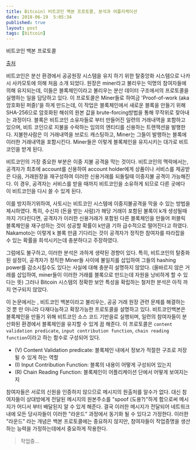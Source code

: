 ```yaml
---
title: Bitcoin) 비트코인 백본 프로토콜, 분석과 어플리케이션
date: 2018-06-19  5:05:34
published: true
layout: post
tags: [bitcoin]
---
```


비트코인 백본 프로토콜

[출처](https://eprint.iacr.org/2014/765.pdf)

비트코인은 분산 환경에서 공공원장 시스템을 유지 하기 위한 탈중앙화 시스템으로 나카시 사카모토에 의해 처음 소개 되었다. 원장은 miner라고 불리우는 익명의 참여자들에 의해 유지되는데, 이들은 블록체인이라고 불리우는 분산 데이터 구조에서의 프로토콜을 실행하는 일을 담당하고 있다. 이 프로토콜은 Miner들로 하여금 'Proof-of-work (aka 암호화된 퍼즐)'을 하게 만드는데, 이 작업은 블록체인에서 새로운 블록을 만들기 위해 SHA-256으로 암호화된 해쉬의 원본 값을 brute-forcing방법을 통해 무작위로 찾아내는 과정이다. 블록은 비트코인 소유자들로 부터 만들어진 일련의 거래내역을 포함하고 있으며, 비트 코인으로 지불을 수락하는 임의의 엔티티를 신용하는 트랜잭션을 발행한다. 지불한사람은 이 거래내역을 브로드 캐스팅하고, Miner는 그들이 발행하는 블록에 이러한 거래내역을 포함시킨다. Miner들은 이렇게 블록체인을 유지시키는 대가로 비트코인을 받게 된다.

비트코인의 가장 중요한 부분은 이중 지불 공격을 막는 것이다. 비트코인의 맥락에서는, 공격자가 최초에 account를 신용하여 account holder에게 상품이나 서비스를 제공받은 다음, 거래원장을 재구성하여 이러한 신용거래를 되돌릴때 이중지불 공격이 가능해진다. 이 경우, 공격자는 서비스를 받을 때까지 비트코인을 소유하게 되므로 다른 곳에다 이 비트코인을 다시 쓸 수 있게 된다.

이를 방지하기위하여, 사토시는 비트코인 시스템에 이중지불공격을 막을 수 있는 방법을 제시하였다. 특히, 수신자 (돈을 받는 사람)가 해당 거래이 포함된 불록이 k개 생성될때 까지 기다린다면, 공격자가 이러한 신용거래가 포함된 다른 블록체인을 만들어 퍼블릭 블록체인을 재구성하는 것이 성공할 확률이 k만큼 기하 급수적으로 떨어진다고 하였다. Nakamoto는 이렇게 k 블록 만큼 기다리는 것이 공격자가 정직한 참여자를 따라잡을 수 있는 확률을 희석시키는데 충분하다고 주장하였다.

그럼에도 불구하고, 이러한 분석은 과하게 생략된 경향이 있다. 특히, 비트코인의 탈중화된 설정이, 공격자가 정직한 Miner들 사이에 불일치를 삽입하여 그들의 hashing power를 감소시킬수도 있다는 사실에 대해 충분히 설명하지 않았다. (올바르지 않은 거래를 삽입하여, miner들이 이러한 거래를 블록으로 만드는데 자원을 낭비하게 할 수 있다는 뜻) 그러나 Bitcoin 시스템의 정확한 보안 특성을 확립하는 철저한 분석은 아직 까지 연구되지 않았다.

이 논문에서는 , 비트코인 백본이라고 불리우는, 공공 거래 원장 관련 문제를 해결하는 것 뿐 만 아니라 다재다능하고 확장가능한 프로토콜을 설명하고 있다. 비트코인백본은 블록체인을 만들기 위해 비트코인 소스 코드 기반을로 실행되며, 일련의 참여자들이 분산화된 환경에서 블록체인을 유지할 수 있게 끔 해준다. 이 프로토콜은 `content validation predicate`, `input contribution function`, `chain reading function`이라고 하는 함수로 구성되어 있다.

- (V) Content Validation predicate: 블록체인 내에서 정보가 적절한 구조로 저장될 수 있게 하는 역할
- (I) Input Contribution Function: 블록의 내용이 어떻게 구성되어 있는지
- (R) Chain Reading Function: 블록체인이 어플리케이션 단에서 어떻게 보여지는지

참여자들은 서로의 신원을 인증하지 않으므로 메시지의 원출처를 알수가 없다. 대신 참여자들이 상대방에게 전달된 메시지의 원본주소를 "spoof (도용?)"하게 함으로써 메시지가 어디서 부터 배달된지 알 수 있게 해준다. 결국 이러한 메시지가 전달되어 네트워크 내에 모든 당사자들이 이러한 "라운드" 과정에서 동기화 될 수 있다고 가정한다. 이러한 "라운드" 라는 개념은 백본 프로토콜에는 중요하지 않지만, 참여자들이 작업증명을 생산하는 능력을 가정하는데에서 중요하게 작용한다.

> 작업중...
